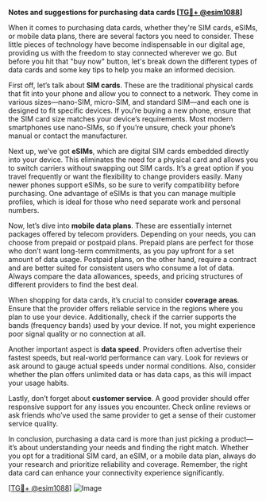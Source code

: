 **Notes and suggestions for purchasing data cards [[TG💪+ @esim1088](https://t.me/s/esim1088)]**

When it comes to purchasing data cards, whether they're SIM cards, eSIMs, or mobile data plans, there are several factors you need to consider. These little pieces of technology have become indispensable in our digital age, providing us with the freedom to stay connected wherever we go. But before you hit that "buy now" button, let's break down the different types of data cards and some key tips to help you make an informed decision.

First off, let’s talk about **SIM cards**. These are the traditional physical cards that fit into your phone and allow you to connect to a network. They come in various sizes—nano-SIM, micro-SIM, and standard SIM—and each one is designed to fit specific devices. If you’re buying a new phone, ensure that the SIM card size matches your device’s requirements. Most modern smartphones use nano-SIMs, so if you’re unsure, check your phone’s manual or contact the manufacturer.

Next up, we’ve got **eSIMs**, which are digital SIM cards embedded directly into your device. This eliminates the need for a physical card and allows you to switch carriers without swapping out SIM cards. It’s a great option if you travel frequently or want the flexibility to change providers easily. Many newer phones support eSIMs, so be sure to verify compatibility before purchasing. One advantage of eSIMs is that you can manage multiple profiles, which is ideal for those who need separate work and personal numbers.

Now, let’s dive into **mobile data plans**. These are essentially internet packages offered by telecom providers. Depending on your needs, you can choose from prepaid or postpaid plans. Prepaid plans are perfect for those who don’t want long-term commitments, as you pay upfront for a set amount of data usage. Postpaid plans, on the other hand, require a contract and are better suited for consistent users who consume a lot of data. Always compare the data allowances, speeds, and pricing structures of different providers to find the best deal.

When shopping for data cards, it’s crucial to consider **coverage areas**. Ensure that the provider offers reliable service in the regions where you plan to use your device. Additionally, check if the carrier supports the bands (frequency bands) used by your device. If not, you might experience poor signal quality or no connection at all. 

Another important aspect is **data speed**. Providers often advertise their fastest speeds, but real-world performance can vary. Look for reviews or ask around to gauge actual speeds under normal conditions. Also, consider whether the plan offers unlimited data or has data caps, as this will impact your usage habits.

Lastly, don’t forget about **customer service**. A good provider should offer responsive support for any issues you encounter. Check online reviews or ask friends who’ve used the same provider to get a sense of their customer service quality.

In conclusion, purchasing a data card is more than just picking a product—it’s about understanding your needs and finding the right match. Whether you opt for a traditional SIM card, an eSIM, or a mobile data plan, always do your research and prioritize reliability and coverage. Remember, the right data card can enhance your connectivity experience significantly.

[[TG💪+ @esim1088](https://t.me/s/esim1088)] 
![Image](https://i.postimg.cc/Y0z9fWf4/image.png)